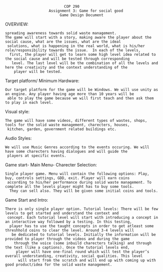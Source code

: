 							   COP 290
						Assignment 3: Game for social good
						     Game Design Document
OVERVIEW:

	spreading awareness towards solid waste management.
	The game will start with a story, making aware the player about the social cause, what are the issues, what are the ideal
	 solutions, what is happening in the real world, what is his/her role/responsibility towards the issue.  In each of the levels,
	  first, the player will get to learn some high level idea related to the social cause and will be tested through corresponding
	   level. The last level will be the combination of all the levels and here the creativity and the context understanding of the
	    player will be tested.
	    
	
Target platform/ Minimum Hardware:

	Our target platform for the game will be Windows. We will use unity as an engine. Any player having age more than 10 years will be
	 able to play the game because we will first teach and then ask them to play in each level.
	
Visual style:

	The game will have some videos, different types of wastes, shops, tools for the solid waste management, charecters, houses,
	 kitchen, garden, government related buildings etc.
	
Audio Styles:

	We will use Music Genres according to the events occuring. We will have some charecters having dialogues and will guide the
	 players at specific events.
	
Game start- Main Menu- Charecter Selection:

	Single player game. Menu will contain the following options: Play, buy, controls settings, GDD, exit. Player will earn coins
	 according to his/her performance during solid waste management. To complete all the levels player might has to buy some tools.
	  They can sell also. They will be given some initial coins and tools.
	  
	
Game Start and Intro:

	There is only single player option. Tutorial levels: There will be few levels to get started and understand the context and
	 concept. Each tutorial level will start with introducing a concept in an interactive way followed by a testing. In this testing,
	  player has to use the taught concepts in order to get atleast some threshhold coins to clear the level. Around 3-4 levels will
	   be dedicated to tutorial levels. Initially the information will be provided to player through the videos and during the game
	    through the voice (some inbuild charecters talking) and through the text (like a captions). Once the tutorial levels end,
	     player will have one-final round which will test the player’s overall understanding, creativity, social qualities. This level
	      will start from the scratch and will end up with coming up with good product/idea for the solid waste management.
	      
